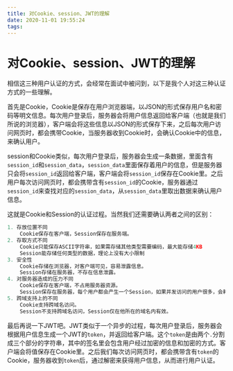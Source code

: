```yaml
---
title: 对Cookie、session、JWT的理解
date: 2020-11-01 19:55:24
tags:
---
```


# 对Cookie、session、JWT的理解

​		相信这三种用户认证的方式，会经常在面试中被问到，以下是我个人对这三种认证方式的一些理解。

​		首先是Cookie，Cookie是保存在用户浏览器端，以JSON的形式保存用户名和密码等明文信息。每次用户登录后，服务器会将用户信息返回给客户端（也就是我们所说的浏览器），客户端会将这些信息以JSON的形式保存下来，之后每次用户访问网页时，都会携带Cookie，当服务器收到Cookie时，会确认Cookie中的信息，来确认用户。

​		session和Cookie类似，每次用户登录后，服务器会生成一条数据，里面含有`session_id`和`session_data`，`session_data`里面保存着用户的信息，但是服务器只会将`session_id`返回给客户端，客户端会将`session_id`保存在Cookie里。之后用户每次访问网页时，都会携带含有`session_id`的Cookie，服务器通过`session_id`来查找对应的`session_data`，从`session_data`里取出数据来确认用户信息。

这就是Cookie和Session的认证过程。当然我们还需要确认两者之间的区别：

```python
1. 存放位置不同
	Cookie保存在客户端，Session保存在服务端。
2. 存取方式不同
	Cookie只能保存ASCII字符串，如果需存储其他类型需要编码，最大能存储4KB
    Session能存储任何类型的数据，理论上没有大小限制
3. 安全性
	Cookie存储在浏览器，对客户端可见，容易泄露信息。
    Session存储在服务器，不存在信息泄露。
4. 对服务器造成的压力不同
	Cookie保存在客户端，不占用服务器资源。
    Session保存在服务器，每个用户都会产生一个Session，如果并发访问的用户很多，会耗费大量内存。
5. 跨域支持上的不同
	Cookie支持跨域名访问。
    Session不支持跨域名访问，Session仅在他所在的域名内有效。
```



最后再说一下JWT吧。JWT类似于一个异步的过程，每次用户登录后，服务器会根据用户信息生成一个JWT的`token`，并返回给客户端。这个`token`是由两个`.`分割成三个部分的字符串，其中的签名里会包含用户经过加密的信息和加密的方式。客户端会将值保存在Cookie里。之后我们每次访问网页时，都会携带含有`token`的Cookie，服务器收到`token`后，通过解密来获得用户信息，从而进行用户认证。

